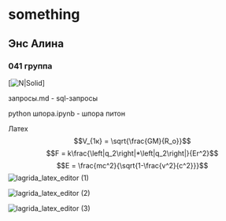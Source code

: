 # something

## Энс Алина
### 041 группа
[![N|Solid](https://pic.rutubelist.ru/video/eb/f8/ebf8d86ddd388ef643c195927b2be660.jpg)]


запросы.md - sql-запросы

python шпора.ipynb - шпора питон


Латех
$$V_{1к} = \sqrt{\frac{GM}{R_o}}$$
$$F = k\frac{\left|q_2\right|*\left|q_2\right|}{Er^2}$$
$$E = \frac{mc^2}{\sqrt{1-\frac{v^2}{c^2}}}$$
![lagrida_latex_editor (1)](https://user-images.githubusercontent.com/95280574/200472037-05c7085c-29cd-4d56-b969-a68a178e4a7a.png)

![lagrida_latex_editor (2)](https://user-images.githubusercontent.com/95280574/200472110-7a1948b9-b31d-4b66-aba7-4ff932cec632.png)

![lagrida_latex_editor (3)](https://user-images.githubusercontent.com/95280574/200472169-02657701-936e-41b1-ba45-8505ee94e49e.png)
